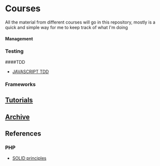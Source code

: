 # Courses

All the material from different courses will go in this repository, mostly is a quick and simple way for me to keep track of what I'm doing

#### Management


### Testing
####TDD
- [JAVASCRIPT TDD](http://jrsinclair.com/articles/2016/one-weird-trick-that-will-change-the-way-you-code-forever-javascript-tdd)

### Frameworks

## [Tutorials](/Tutorials)
## [Archive](/Archive)


## References

### PHP

- [SOLID principles](/PHP/SolidPrinciples)